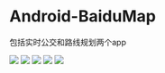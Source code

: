 # Android-BaiduMap

包括实时公交和路线规划两个app

![](http://image.morningcx.com/fd7aafff-fea6-4fac-aa55-92068e61c0f9.png)
![](http://image.morningcx.com/0d762c55-b76d-46b2-a493-9e7550028f69.png)
![](http://image.morningcx.com/2a9e9157-ba3b-4779-969f-a6e1bcceebd8.png)
![](http://image.morningcx.com/6391e77b-cd46-40bd-b398-383b215e5768.png)
![](http://image.morningcx.com/0e8a0160-aa62-4693-bb9f-31a89fc3eabf.png)


